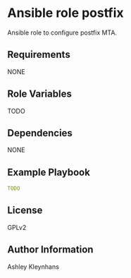 # Ansible role postfix

Ansible role to configure postfix MTA.

## Requirements

NONE

## Role Variables

TODO

## Dependencies

NONE

## Example Playbook

```yml
TODO
```

## License

GPLv2

## Author Information

Ashley Kleynhans
